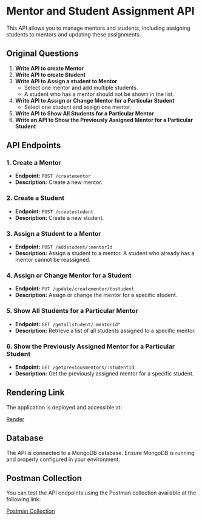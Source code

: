 # Mentor and Student Assignment API

This API allows you to manage mentors and students, including assigning students to mentors and updating these assignments.


## Original Questions

1. **Write API to create Mentor**
2. **Write API to create Student**
3. **Write API to Assign a student to Mentor**
   - Select one mentor and add multiple students.
   - A student who has a mentor should not be shown in the list.
4. **Write API to Assign or Change Mentor for a Particular Student**
   - Select one student and assign one mentor.
5. **Write API to Show All Students for a Particular Mentor**
6. **Write an API to Show the Previously Assigned Mentor for a Particular Student**

   
## API Endpoints

### 1. Create a Mentor

- **Endpoint:** `POST /creatementor`
- **Description:** Create a new mentor.

### 2. Create a Student

- **Endpoint:** `POST /createstudent`
- **Description:** Create a new student.

### 3. Assign a Student to a Mentor

- **Endpoint:** `POST /addstudent/:mentorId`
- **Description:** Assign a student to a mentor. A student who already has a mentor cannot be reassigned.

### 4. Assign or Change Mentor for a Student

- **Endpoint:** `PUT /update/creatementor/tostudent`
- **Description:** Assign or change the mentor for a specific student.

### 5. Show All Students for a Particular Mentor

- **Endpoint:** `GET /getallstudent/:mentorId"`
- **Description:** Retrieve a list of all students assigned to a specific mentor.

### 6. Show the Previously Assigned Mentor for a Particular Student

- **Endpoint:** `GET /getpreviousmentors/:studentId`
- **Description:** Get the previously assigned mentor for a specific student.

## Rendering Link

The application is deployed and accessible at:

[Render](https://assign-mentor-lz39.onrender.com)

## Database

The API is connected to a MongoDB database. Ensure MongoDB is running and properly configured in your environment.

## Postman Collection

You can test the API endpoints using the Postman collection available at the following link:

[Postman Collection](https://documenter.getpostman.com/view/37156344/2sA3kXFLxX)



